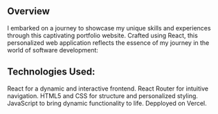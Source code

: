 ## Overview

I embarked on a journey to showcase my unique skills and experiences through this captivating portfolio website. Crafted using React, this personalized web application reflects the essence of my journey in the world of software development:

## Technologies Used:
React for a dynamic and interactive frontend.
React Router for intuitive navigation.
HTML5 and CSS for structure and personalized styling.
JavaScript to bring dynamic functionality to life.
Depployed on Vercel.
